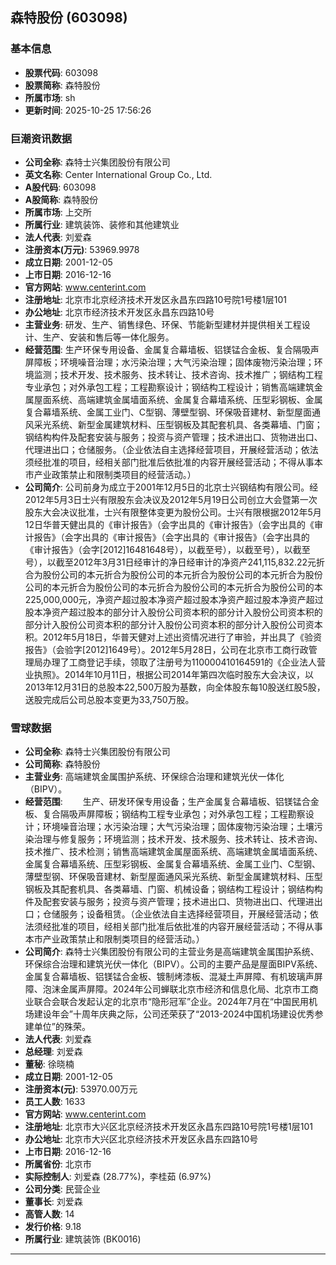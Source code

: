 ## 森特股份 (603098)

### 基本信息

- **股票代码**: 603098
- **股票简称**: 森特股份
- **所属市场**: sh
- **更新时间**: 2025-10-25 17:56:26

### 巨潮资讯数据

- **公司全称**: 森特士兴集团股份有限公司
- **英文名称**: Center International Group Co., Ltd.
- **A股代码**: 603098
- **A股简称**: 森特股份
- **所属市场**: 上交所
- **所属行业**: 建筑装饰、装修和其他建筑业
- **法人代表**: 刘爱森
- **注册资本(万元)**: 53969.9978
- **成立日期**: 2001-12-05
- **上市日期**: 2016-12-16
- **官方网站**: www.centerint.com
- **注册地址**: 北京市北京经济技术开发区永昌东四路10号院1号楼1层101
- **办公地址**: 北京市经济技术开发区永昌东四路10号
- **主营业务**: 研发、生产、销售绿色、环保、节能新型建材并提供相关工程设计、生产、安装和售后等一体化服务。
- **经营范围**: 生产环保专用设备、金属复合幕墙板、铝镁锰合金板、复合隔吸声屏障板；环境噪音治理；水污染治理；大气污染治理；固体废物污染治理；环境监测；技术开发、技术服务、技术转让、技术咨询、技术推广；钢结构工程专业承包；对外承包工程；工程勘察设计；钢结构工程设计；销售高端建筑金属屋面系统、高端建筑金属墙面系统、金属复合幕墙系统、压型彩钢板、金属复合幕墙系统、金属工业门、C型钢、薄壁型钢、环保吸音建材、新型屋面通风采光系统、新型金属建筑材料、压型钢板及其配套机具、各类幕墙、门窗；钢结构构件及配套安装与服务；投资与资产管理；技术进出口、货物进出口、代理进出口；仓储服务。（企业依法自主选择经营项目，开展经营活动；依法须经批准的项目，经相关部门批准后依批准的内容开展经营活动；不得从事本市产业政策禁止和限制类项目的经营活动。）
- **公司简介**: 公司前身为成立于2001年12月5日的北京士兴钢结构有限公司。经2012年5月3日士兴有限股东会决议及2012年5月19日公司创立大会暨第一次股东大会决议批准，士兴有限整体变更为股份公司。士兴有限根据2012年5月12日华普天健出具的《审计报告》（会字出具的《审计报告》（会字出具的《审计报告》（会字出具的《审计报告》（会字出具的《审计报告》（会字出具的《审计报告》（会字[2012]16481648号），以截至号），以截至号），以截至号），以截至2012年3月31日经审计的净日经审计的净资产241,115,832.22元折合为股份公司的本元折合为股份公司的本元折合为股份公司的本元折合为股份公司的本元折合为股份公司的本元折合为股份公司的本元折合为股份公司的本225,000,000元，净资产超过股本净资产超过股本净资产超过股本净资产超过股本净资产超过股本的部分计入股份公司资本积的部分计入股份公司资本积的部分计入股份公司资本积的部分计入股份公司资本积的部分计入股份公司资本积。2012年5月18日，华普天健对上述出资情况进行了审验，并出具了《验资报告》（会验字[2012]1649号）。2012年5月28日，公司在北京市工商行政管理局办理了工商登记手续，领取了注册号为110000410164591的《企业法人营业执照》。2014年10月11日，根据公司2014年第四次临时股东大会决议，以2013年12月31日的总股本22,500万股为基数，向全体股东每10股送红股5股，送股完成后公司总股本变更为33,750万股。

### 雪球数据

- **公司全称**: 森特士兴集团股份有限公司
- **公司简称**: 森特股份
- **主营业务**: 高端建筑金属围护系统、环保综合治理和建筑光伏一体化（BIPV）。
- **经营范围**: 　　生产、研发环保专用设备；生产金属复合幕墙板、铝镁锰合金板、复合隔吸声屏障板；钢结构工程专业承包；对外承包工程；工程勘察设计；环境噪音治理；水污染治理；大气污染治理；固体废物污染治理；土壤污染治理与修复服务；环境监测；技术开发、技术服务、技术转让、技术咨询、技术推广、技术检测；销售高端建筑金属屋面系统、高端建筑金属墙面系统、金属复合幕墙系统、压型彩钢板、金属复合幕墙系统、金属工业门、C型钢、薄壁型钢、环保吸音建材、新型屋面通风采光系统、新型金属建筑材料、压型钢板及其配套机具、各类幕墙、门窗、机械设备；钢结构工程设计；钢结构构件及配套安装与服务；投资与资产管理；技术进出口、货物进出口、代理进出口；仓储服务；设备租赁。（企业依法自主选择经营项目，开展经营活动；依法须经批准的项目，经相关部门批准后依批准的内容开展经营活动；不得从事本市产业政策禁止和限制类项目的经营活动。）
- **公司简介**: 森特士兴集团股份有限公司的主营业务是高端建筑金属围护系统、环保综合治理和建筑光伏一体化（BIPV）。公司的主要产品是屋面BIPV系统、金属复合幕墙板、铝镁锰合金板、镀制烤漆板、混凝土声屏障、有机玻璃声屏障、泡沫金属声屏障。2024年公司蝉联北京市经济和信息化局、北京市工商业联合会联合发起认定的北京市“隐形冠军”企业。2024年7月在“中国民用机场建设年会”十周年庆典之际，公司还荣获了“2013-2024中国机场建设优秀参建单位”的殊荣。
- **法人代表**: 刘爱森
- **总经理**: 刘爱森
- **董秘**: 徐晓楠
- **成立日期**: 2001-12-05
- **注册资本(元)**: 53970.00万元
- **员工人数**: 1633
- **官方网站**: www.centerint.com
- **注册地址**: 北京市大兴区北京经济技术开发区永昌东四路10号院1号楼1层101
- **办公地址**: 北京市大兴区北京经济技术开发区永昌东四路10号
- **上市日期**: 2016-12-16
- **所属省份**: 北京市
- **实际控制人**: 刘爱森 (28.77%)，李桂茹 (6.97%)
- **公司分类**: 民营企业
- **董事长**: 刘爱森
- **高管人数**: 14
- **发行价格**: 9.18
- **所属行业**: 建筑装饰 (BK0016)

---